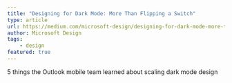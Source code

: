 ```yaml
---
title: "Designing for Dark Mode: More Than Flipping a Switch"
type: article
url: https://medium.com/microsoft-design/designing-for-dark-mode-more-than-flipping-a-switch-c21fb38722d2
author: Microsoft Design
tags:
    - design
featured: true
---
```

5 things the Outlook mobile team learned about scaling dark mode design